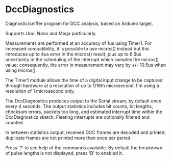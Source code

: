 # DccDiagnostics

Diagnostic/sniffer program for DCC analysis, based on Arduino target.

Supports Uno, Nano and Mega particularly.

Measurements are performed at an accuracy of 1us using Timer1.  For 
increased compatibility, it is possible to use micros() instead but
this introduces up to 4us error in the micros() result, plus up to
6.5us uncertainty in the scheduling of the interrupt which samples
the micros() value; consequently, the error in measurement may vary 
by +/- 10.5us when using micros().

The Timer1 module allows the time of a digital input change to be 
captured through hardware at a resolution of up to 1/16th microsecond.
I'm using a resolution of 1 microsecond only.

The DccDiagnostics produces output to the Serial stream, by default
once every 4 seconds.  The output statistics includes bit counts, 
bit lengths, checksum errors, packets too long, and estimated 
interrupt time within the DccDiagnostics sketch.  Fleeting interrupts
are optionally filtered and counted.

In between statistics output, received DCC frames are decoded and 
printed; duplicate frames are not printed more than once per period.

Press '?' to see help of the commands available.  By default the 
breakdown of pulse lengths is not displayed, press 'B' to enabled it.